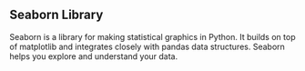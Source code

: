 ## Seaborn Library 

Seaborn is a library for making statistical graphics in Python. It builds on top of matplotlib and integrates closely with pandas data structures. Seaborn helps you explore and understand your data.
